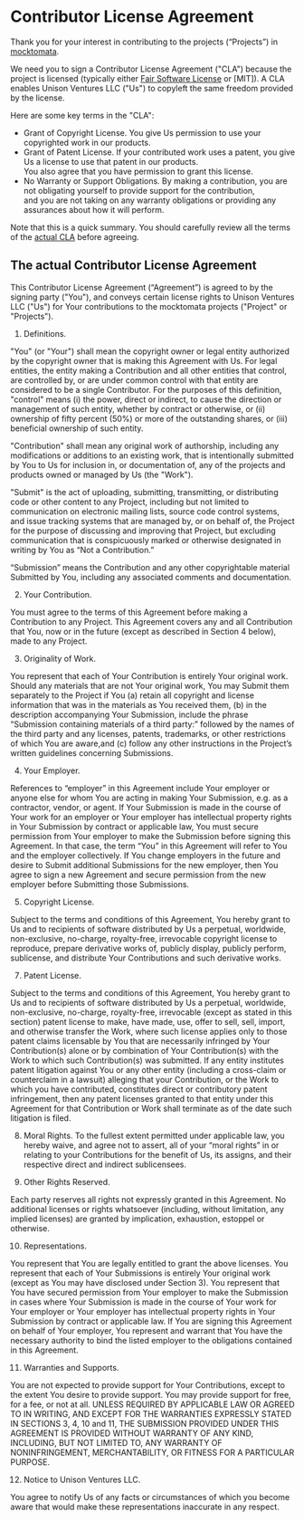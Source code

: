 # Contributor License Agreement

Thank you for your interest in contributing to the projects (“Projects”) in [mocktomata].

We need you to sign a Contributor License Agreement ("CLA") because the project is licensed (typically either [Fair Software License] or [MIT]).
A CLA enables Unison Ventures LLC ("Us") to copyleft the same freedom provided by the license.

Here are some key terms in the "CLA":

- Grant of Copyright License. You give Us permission to use your copyrighted work in our products.
- Grant of Patent License. If your contributed work uses a patent, you give Us a license to use that patent in our products.\
  You also agree that you have permission to grant this license.
- No Warranty or Support Obligations. By making a contribution, you are not obligating yourself to provide support for the contribution,\
  and you are not taking on any warranty obligations or providing any assurances about how it will perform.

Note that this is a quick summary. You should carefully review all the terms of the [actual CLA][CLA] before agreeing.

## The actual Contributor License Agreement

This Contributor License Agreement (“Agreement”) is agreed to by
the signing party ("You"), and conveys certain license rights to
Unison Ventures LLC ("Us") for Your contributions to
the mocktomata projects ("Project" or "Projects").

1. Definitions.

  "You" (or "Your") shall mean the copyright owner or legal entity
  authorized by the copyright owner that is making this Agreement
  with Us. For legal entities, the entity making a
  Contribution and all other entities that control, are controlled
  by, or are under common control with that entity are considered to
  be a single Contributor. For the purposes of this definition,
  "control" means (i) the power, direct or indirect, to cause the
  direction or management of such entity, whether by contract or
  otherwise, or (ii) ownership of fifty percent (50%) or more of the
  outstanding shares, or (iii) beneficial ownership of such entity.

  "Contribution" shall mean any original work of authorship,
  including any modifications or additions to an existing work, that
  is intentionally submitted by You to Us for inclusion
  in, or documentation of, any of the projects and products owned or
  managed by Us (the "Work").

  "Submit" is the act of uploading, submitting, transmitting, or distributing
  code or other content to any Project, including but not limited to
  communication on electronic mailing lists, source code control systems, and
  issue tracking systems that are managed by, or on behalf of, the Project for
  the purpose of discussing and improving that Project, but excluding
  communication that is conspicuously marked or otherwise designated in writing
  by You as “Not a Contribution.”

  “Submission” means the Contribution and any other copyrightable material
  Submitted by You, including any associated comments and documentation.

2. Your Contribution.

  You must agree to the terms of this Agreement before making a Contribution
  to any Project. This Agreement covers any and all Contribution that You,
  now or in the future (except as described in Section 4 below),
  made to any Project.

3. Originality of Work.

  You represent that each of Your Contribution is entirely Your original work.
  Should any materials that are not Your original work, You may Submit them
  separately to the Project if You (a) retain all copyright and license
  information that was in the materials as You received them, (b) in the
  description accompanying Your Submission, include the phrase “Submission
  containing materials of a third party:” followed by the names of the third
  party and any licenses, patents, trademarks, or other restrictions of which
  You are aware,and (c) follow any other instructions in the Project’s written
  guidelines concerning Submissions.

4. Your Employer.

  References to “employer” in this Agreement include Your employer or anyone
  else for whom You are acting in making Your Submission, e.g. as a contractor,
  vendor, or agent. If Your Submission is made in the course of Your work for
  an employer or Your employer has intellectual property rights in Your
  Submission by contract or applicable law, You must secure permission from Your
  employer to make the Submission before signing this Agreement. In that case,
  the term “You” in this Agreement will refer to You and the employer
  collectively. If You change employers in the future and desire to Submit
  additional Submissions for the new employer, then You agree to sign a new
  Agreement and secure permission from the new employer before Submitting
  those Submissions.

5. Copyright License.

  Subject to the terms and conditions of this Agreement, You hereby grant to
  Us and to recipients of software distributed by Us a perpetual, worldwide,
  non-exclusive, no-charge, royalty-free, irrevocable copyright license to
  reproduce, prepare derivative works of, publicly display, publicly perform,
  sublicense, and distribute Your Contributions and such derivative works.

7. Patent License.

  Subject to the terms and conditions of this Agreement, You hereby grant to
  Us and to recipients of software distributed by Us a perpetual, worldwide,
  non-exclusive, no-charge, royalty-free, irrevocable (except as stated in this
  section) patent license to make, have made, use, offer to sell, sell, import,
  and otherwise transfer the Work, where such license applies only to those
  patent claims licensable by You that are necessarily infringed by Your
  Contribution(s) alone or by combination of Your Contribution(s) with the Work
  to which such Contribution(s) was submitted. If any entity institutes patent
  litigation against You or any other entity (including a cross-claim or
  counterclaim in a lawsuit) alleging that your Contribution, or the Work to
  which you have contributed, constitutes direct or contributory patent
  infringement, then any patent licenses granted to that entity under this
  Agreement for that Contribution or Work shall terminate as of the date such
  litigation is filed.


8. Moral Rights.
  To the fullest extent permitted under applicable law, you hereby waive, and
  agree not to assert, all of your “moral rights” in or relating to your
  Contributions for the benefit of Us, its assigns, and their respective direct
  and indirect sublicensees.

9. Other Rights Reserved.

  Each party reserves all rights not expressly granted in this Agreement.
  No additional licenses or rights whatsoever (including, without limitation,
  any implied licenses) are granted by implication, exhaustion, estoppel
  or otherwise.

10. Representations.

  You represent that You are legally entitled to grant the above licenses. You
  represent that each of Your Submissions is entirely Your original work (except
  as You may have disclosed under Section 3). You represent that You have
  secured permission from Your employer to make the Submission in cases where
  Your Submission is made in the course of Your work for Your employer or Your
  employer has intellectual property rights in Your Submission by contract or
  applicable law. If You are signing this Agreement on behalf of Your employer,
  You represent and warrant that You have the necessary authority to bind the
  listed employer to the obligations contained in this Agreement.


11. Warranties and Supports.

  You are not expected to provide support for Your Contributions, except to the
  extent You desire to provide support. You may provide support for free,
  for a fee, or not at all. UNLESS REQUIRED BY APPLICABLE LAW OR AGREED TO IN
  WRITING, AND EXCEPT FOR THE WARRANTIES EXPRESSLY STATED IN SECTIONS 3, 4, 10
  and 11, THE SUBMISSION PROVIDED UNDER THIS AGREEMENT IS PROVIDED WITHOUT
  WARRANTY OF ANY KIND, INCLUDING, BUT NOT LIMITED TO, ANY WARRANTY OF
  NONINFRINGEMENT, MERCHANTABILITY, OR FITNESS FOR A PARTICULAR PURPOSE.

12. Notice to Unison Ventures LLC.

  You agree to notify Us of any facts or circumstances of which you become
  aware that would make these representations inaccurate in any respect.

[mocktomata]: https://github.com/mocktomata
[Fair Software License]: ./licenses/FAIR_SOFTWARE_LICENSE.md
[CLA]: #the-actual-contributor-license-agreement
